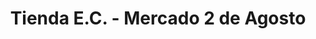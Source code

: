 ---
title: "Tienda E.C. - Mercado 2 de Agosto"
url: /santa-cruz-de-la-sierra/tienda-e-c-mercado-2-de-agosto/
shop: Lebensmittel
---
